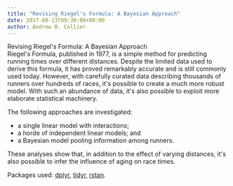 ```yaml
---
title: "Revising Riegel's Formula: A Bayesian Approach"
date: 2017-09-13T09:30:00+00:00
author: Andrew B. Collier
---
```


<!--
	https://www.theguardian.com/lifeandstyle/the-running-blog/2017/mar/28/the-formula-for-marathon-success

	Bayesian model: See "Statistical Rethinking" for how pooling would work. But basically the idea would be to use all of the athletes to generate pooled estimate of a reference pace (say over 10 km) and then look at how this would vary with distance and age.
-->
<div class="talk">
	<div class="title">
	Revising Riegel's Formula: A Bayesian Approach
	</div>
	<div class="abstract">
Riegel's Formula, published in 1977, is a simple method for predicting running times over different distances. Despite the limited data used to derive this formula, it has proved remarkably accurate and is still commonly used today. However, with carefully curated data describing thousands of runners over hundreds of races, it's possible to create a much more robust model. With such an abundance of data, it's also possible to exploit more elaborate statistical machinery.

The following approaches are investigated:

- a single linear model with interactions;
- a horde of independent linear models; and
- a Bayesian model pooling information among runners.

These analyses show that, in addition to the effect of varying distances, it's also possible to infer the influence of aging on race times.

Packages used: [dplyr](http://dplyr.tidyverse.org/), [tidyr](http://tidyr.tidyverse.org/), [rstan](http://mc-stan.org/users/interfaces/rstan).
	</div>
</div>

